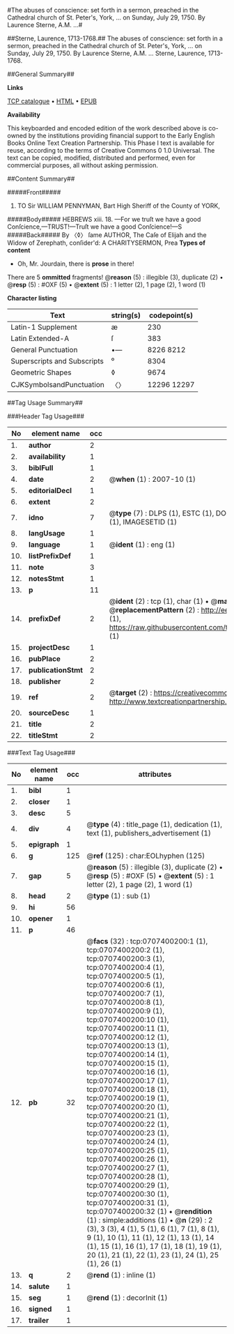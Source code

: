 #The abuses of conscience: set forth in a sermon, preached in the Cathedral church of St. Peter's, York, ... on Sunday, July 29, 1750. By Laurence Sterne, A.M. ...#

##Sterne, Laurence, 1713-1768.##
The abuses of conscience: set forth in a sermon, preached in the Cathedral church of St. Peter's, York, ... on Sunday, July 29, 1750. By Laurence Sterne, A.M. ...
Sterne, Laurence, 1713-1768.

##General Summary##

**Links**

[TCP catalogue](http://www.ota.ox.ac.uk/tcp/)  • 
[HTML](http://tei.it.ox.ac.uk/tcp/Texts-HTML/free/004/004792521.html)  • 
[EPUB](http://tei.it.ox.ac.uk/tcp/Texts-EPUB/free/004/004792521.epub)

**Availability**

This keyboarded and encoded edition of the
	       work described above is co-owned by the institutions
	       providing financial support to the Early English Books
	       Online Text Creation Partnership. This Phase I text is
	       available for reuse, according to the terms of Creative
	       Commons 0 1.0 Universal. The text can be copied,
	       modified, distributed and performed, even for
	       commercial purposes, all without asking permission.


##Content Summary##

#####Front#####

1. TO Sir WILLIAM PENNYMAN, Bart High Sheriff of the County of YORK,

#####Body#####
HEBREWS xiii. 18. —For we truſt we have a good Conſcience,—TRUST!—Truſt we have a good Conſcience!—S
#####Back#####
By 〈◊〉 ſame AUTHOR, The Caſe of Elijah and the Widow of Zerephath, conſider'd: A CHARITYSERMON, Prea
**Types of content**

  * Oh, Mr. Jourdain, there is **prose** in there!

There are 5 **ommitted** fragments! 
 @__reason__ (5) : illegible (3), duplicate (2)  •  @__resp__ (5) : #OXF (5)  •  @__extent__ (5) : 1 letter (2), 1 page (2), 1 word (1)

**Character listing**


|Text|string(s)|codepoint(s)|
|---|---|---|
|Latin-1 Supplement|æ|230|
|Latin Extended-A|ſ|383|
|General Punctuation|•—|8226 8212|
|Superscripts             and Subscripts|⁰|8304|
|Geometric Shapes|◊|9674|
|CJKSymbolsandPunctuation|〈〉|12296 12297|

##Tag Usage Summary##

###Header Tag Usage###

|No|element name|occ|attributes|
|---|---|---|---|
|1.|__author__|2||
|2.|__availability__|1||
|3.|__biblFull__|1||
|4.|__date__|2| @__when__ (1) : 2007-10 (1)|
|5.|__editorialDecl__|1||
|6.|__extent__|2||
|7.|__idno__|7| @__type__ (7) : DLPS (1), ESTC (1), DOCNO (1), TCP (1), GALEDOCNO (1), CONTENTSET (1), IMAGESETID (1)|
|8.|__langUsage__|1||
|9.|__language__|1| @__ident__ (1) : eng (1)|
|10.|__listPrefixDef__|1||
|11.|__note__|3||
|12.|__notesStmt__|1||
|13.|__p__|11||
|14.|__prefixDef__|2| @__ident__ (2) : tcp (1), char (1)  •  @__matchPattern__ (2) : ([0-9\-]+):([0-9IVX]+) (1), (.+) (1)  •  @__replacementPattern__ (2) : http://eebo.chadwyck.com/downloadtiff?vid=$1&page=$2 (1), https://raw.githubusercontent.com/textcreationpartnership/Texts/master/tcpchars.xml#$1 (1)|
|15.|__projectDesc__|1||
|16.|__pubPlace__|2||
|17.|__publicationStmt__|2||
|18.|__publisher__|2||
|19.|__ref__|2| @__target__ (2) : https://creativecommons.org/publicdomain/zero/1.0/ (1), http://www.textcreationpartnership.org/docs/. (1)|
|20.|__sourceDesc__|1||
|21.|__title__|2||
|22.|__titleStmt__|2||


###Text Tag Usage###

|No|element name|occ|attributes|
|---|---|---|---|
|1.|__bibl__|1||
|2.|__closer__|1||
|3.|__desc__|5||
|4.|__div__|4| @__type__ (4) : title_page (1), dedication (1), text (1), publishers_advertisement (1)|
|5.|__epigraph__|1||
|6.|__g__|125| @__ref__ (125) : char:EOLhyphen (125)|
|7.|__gap__|5| @__reason__ (5) : illegible (3), duplicate (2)  •  @__resp__ (5) : #OXF (5)  •  @__extent__ (5) : 1 letter (2), 1 page (2), 1 word (1)|
|8.|__head__|2| @__type__ (1) : sub (1)|
|9.|__hi__|56||
|10.|__opener__|1||
|11.|__p__|46||
|12.|__pb__|32| @__facs__ (32) : tcp:0707400200:1 (1), tcp:0707400200:2 (1), tcp:0707400200:3 (1), tcp:0707400200:4 (1), tcp:0707400200:5 (1), tcp:0707400200:6 (1), tcp:0707400200:7 (1), tcp:0707400200:8 (1), tcp:0707400200:9 (1), tcp:0707400200:10 (1), tcp:0707400200:11 (1), tcp:0707400200:12 (1), tcp:0707400200:13 (1), tcp:0707400200:14 (1), tcp:0707400200:15 (1), tcp:0707400200:16 (1), tcp:0707400200:17 (1), tcp:0707400200:18 (1), tcp:0707400200:19 (1), tcp:0707400200:20 (1), tcp:0707400200:21 (1), tcp:0707400200:22 (1), tcp:0707400200:23 (1), tcp:0707400200:24 (1), tcp:0707400200:25 (1), tcp:0707400200:26 (1), tcp:0707400200:27 (1), tcp:0707400200:28 (1), tcp:0707400200:29 (1), tcp:0707400200:30 (1), tcp:0707400200:31 (1), tcp:0707400200:32 (1)  •  @__rendition__ (1) : simple:additions (1)  •  @__n__ (29) : 2 (3), 3 (3), 4 (1), 5 (1), 6 (1), 7 (1), 8 (1), 9 (1), 10 (1), 11 (1), 12 (1), 13 (1), 14 (1), 15 (1), 16 (1), 17 (1), 18 (1), 19 (1), 20 (1), 21 (1), 22 (1), 23 (1), 24 (1), 25 (1), 26 (1)|
|13.|__q__|2| @__rend__ (1) : inline (1)|
|14.|__salute__|1||
|15.|__seg__|1| @__rend__ (1) : decorInit (1)|
|16.|__signed__|1||
|17.|__trailer__|1||

